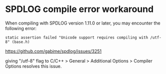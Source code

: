 # SPDLOG compile error workaround
When compiling with SPDLOG version 1.11.0 or later, you may encounter the following error:
```
static assertion failed "Unicode support requires compiling with /utf-8" (base.h)
```

https://github.com/gabime/spdlog/issues/3251

giving "/utf-8" flag to C/C++ >  General >  Additional Options > Compiler Options resolves this issue.